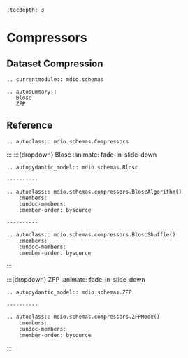 ```{eval-rst}
:tocdepth: 3
```

# Compressors

## Dataset Compression

```{eval-rst}
.. currentmodule:: mdio.schemas

.. autosummary::
   Blosc
   ZFP
```

## Reference

```{eval-rst}
.. autoclass:: mdio.schemas.Compressors
```

:::
:::{dropdown} Blosc
:animate: fade-in-slide-down

```{eval-rst}
.. autopydantic_model:: mdio.schemas.Blosc

----------

.. autoclass:: mdio.schemas.compressors.BloscAlgorithm()
    :members:
    :undoc-members:
    :member-order: bysource

----------

.. autoclass:: mdio.schemas.compressors.BloscShuffle()
    :members:
    :undoc-members:
    :member-order: bysource
```

:::

:::{dropdown} ZFP
:animate: fade-in-slide-down

```{eval-rst}
.. autopydantic_model:: mdio.schemas.ZFP

----------

.. autoclass:: mdio.schemas.compressors.ZFPMode()
    :members:
    :undoc-members:
    :member-order: bysource
```

:::
